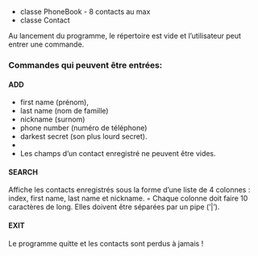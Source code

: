 - classe PhoneBook - 8 contacts au max
- classe Contact

Au lancement du programme, le répertoire est vide et l’utilisateur peut entrer une
commande.

### Commandes qui peuvent être entrées:
#### ADD
- first name (prénom), 
- last name (nom de famille)
- nickname (surnom)
- phone number (numéro de téléphone)
- darkest secret (son plus lourd secret). 
- 
- Les champs d’un contact enregistré ne peuvent être vides.

#### SEARCH
Affiche les contacts enregistrés sous la forme d’une liste de 4 colonnes : index,
first name, last name et nickname.
◦ Chaque colonne doit faire 10 caractères de long. Elles doivent être séparées
par un pipe (’|’).

#### EXIT
Le programme quitte et les contacts sont perdus à jamais !
